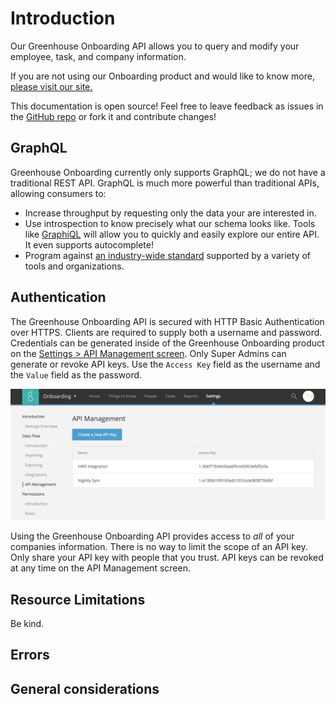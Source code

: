 # Introduction

Our Greenhouse Onboarding API allows you to query and modify your employee, task, and company information.

If you are not using our Onboarding product and would like to know more, 
[please visit our site.](https://greenhouse.io/onboarding)

This documentation is open source! Feel free to leave feedback as issues in the 
[GitHub repo](https://github.com/grnhse/greenhouse-api-docs) or fork it and contribute changes!

## GraphQL

Greenhouse Onboarding currently only supports GraphQL; we do not have a traditional REST API.  GraphQL is much more
powerful than traditional APIs, allowing consumers to:

* Increase throughput by requesting only the data your are interested in.
* Use introspection to know precisely what our schema looks like.  Tools like 
[GraphiQL](https://github.com/graphql/graphiql) will allow you to quickly and easily explore our entire API.  It even
supports autocomplete!
* Program against [an industry-wide standard](http://graphql.org/) supported by a variety of tools and organizations.

## Authentication

The Greenhouse Onboarding API is secured with HTTP Basic Authentication over HTTPS.  Clients are required to supply
both a username and password.  Credentials can be generated inside of the Greenhouse Onboarding product on the
[Settings > API Management screen](https://onboarding.greenhouse.io/settings/api_management).  Only Super Admins can
generate or revoke API keys.  Use the `Access Key` field as the username and the `Value` field as the password.

<img src="/images/gho/api-management.png" alt="API Management">

Using the Greenhouse Onboarding API provides access to _all_ of your companies information.  There is no way to limit
the scope of an API key.  Only share your API key with people that you trust.  API keys can be revoked at any time
on the API Management screen.

## Resource Limitations

Be kind.

## Errors

## General considerations
